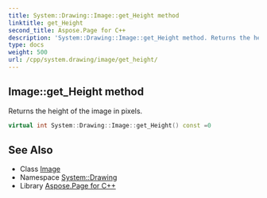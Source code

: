 ```yaml
---
title: System::Drawing::Image::get_Height method
linktitle: get_Height
second_title: Aspose.Page for C++
description: 'System::Drawing::Image::get_Height method. Returns the height of the image in pixels in C++.'
type: docs
weight: 500
url: /cpp/system.drawing/image/get_height/
---
```

## Image::get_Height method


Returns the height of the image in pixels.

```cpp
virtual int System::Drawing::Image::get_Height() const =0
```

## See Also

* Class [Image](../)
* Namespace [System::Drawing](../../)
* Library [Aspose.Page for C++](../../../)
